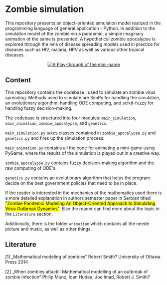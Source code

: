 # Zombie simulation

This repository presents an object-oriented simulation model realized in the programming 
language of general application - Python. In addition to the simulation model of the zombie virus pandemic, 
a simple imaginary animation of the same is presented. A hypothetical zombie apocalypse is 
explored through the lens of disease spreading models used in practice for diseases such as HIV, malaria, HPV as well as various other tropical diseases.

<p align="center">
  <a href="https://vimeo.com/818051319" target="_blank">
    <img src="https://i.ibb.co/ZVLvMSM/bg-beg1.png" alt="A Play-through of the mini-game">
  </a>
</p>

## Content

This repository contains the codebase I used to simulate an zombie virus spreading. Methods used to simulate are SimPy for handling the simulation, an evolutionary algorithm, handling ODE computing, and scikit-fuzzy for handling fuzzy decision-making.

The codebase is structured into four modules: `main_simulation`, `main_animation`, `zombie_apocalypse`, and `genetics`.

`main_simulation.py` takes classes contained in `zombie_apocalypse.py` and `genetics.py` and fires up the simulation process.

`main_animation.py` contains all the code for animating a mini-game using PyGame, where the results of the simulation is played out in a creative way.

`zombie_apocalypse.py` contains fuzzy decision-making algorithm and the raw computing of ODE's.

`genetics.py` contains an evolutionary algorithm that helps the program decide on the best government policies that need to be in place.

If the reader is interested in the mechanics of the mathematics used there is a more detailed explanation in authors semester paper in Serbian titled <mark>"Zombie Pandemic Modeling An Object-Oriented Approach to Simulating Virus Outbreak Dynamics"</mark>. Else the reader can find more about the topic in the `Literature` section. 

Additionally, there is the folder `animation` which contains all the neede picture and music, as well as other things.

## Literature

[1] „Mathematical modeling of zombies“ Robert Smith? University of Ottawa Press 2014

[2] „When zombies attack!: Mathematical modelling of an outbreak of zombie infection“ Philip Munz, Ioan Hudea, Joe Imad, Robert J. Smith?
